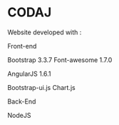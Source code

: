 CODAJ
================

Website developed with : 

Front-end

Bootstrap 	 3.3.7
Font-awesome 1.7.0

AngularJS 	 1.6.1

Bootstrap-ui.js 
Chart.js

Back-End

NodeJS
